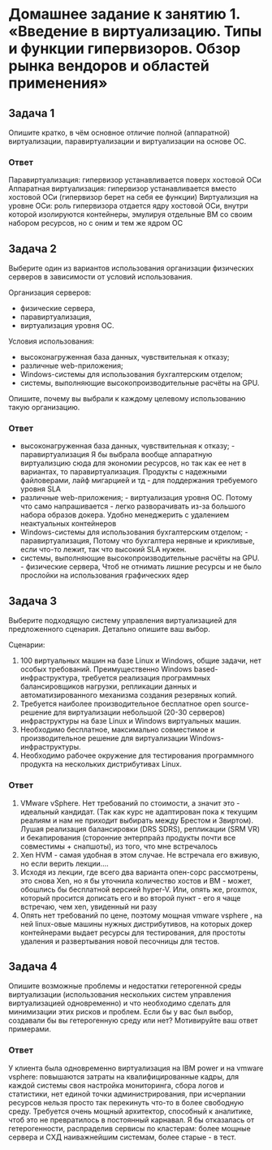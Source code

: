 
# Домашнее задание к занятию 1.  «Введение в виртуализацию. Типы и функции гипервизоров. Обзор рынка вендоров и областей применения»


## Задача 1

Опишите кратко, в чём основное отличие полной (аппаратной) виртуализации, паравиртуализации и виртуализации на основе ОС.

### Ответ

Паравиртуализация: гипервизор устанавливается поверх хостовой ОСи
Аппаратная виртуализация: гипервизор устанавливается вместо хостовой ОСи (гипервизор берет на себя ее функции)
Виртуализция на уровне ОСи: роль гипервизора отдается ядру хостовой ОСи, внутри которой изолируются контейнеры, эмулируя отдельные ВМ со своим набором ресурсов, но с оним и тем же ядром ОС

## Задача 2

Выберите один из вариантов использования организации физических серверов в зависимости от условий использования.

Организация серверов:

- физические сервера,
- паравиртуализация,
- виртуализация уровня ОС.

Условия использования:

- высоконагруженная база данных, чувствительная к отказу; 
- различные web-приложения;
- Windows-системы для использования бухгалтерским отделом;
- системы, выполняющие высокопроизводительные расчёты на GPU.

Опишите, почему вы выбрали к каждому целевому использованию такую организацию.

### Ответ

- высоконагруженная база данных, чувствительная к отказу; - паравиртуализация 
Я бы выбрала вообще аппаратную виртуализцию сюда для экономии ресурсов, но так как ее нет в вариантах, то паравиртуализация. Продукты с надежными файловерами, лайф мигарцией и тд - для поддержания требуемого уровня SLA
- различные web-приложения; - виртуализация уровня ОС. 
Потому что само напрашивается - легко разворачивать из-за большого набора образов докера. Удобно менеджерить с удалением неактуальных контейнеров 
- Windows-системы для использования бухгалтерским отделом; - паравиртуализация,
Потому что бухгалтера нервные и крикливые, если что-то лежит, так что высокий SLA нужен. 
- системы, выполняющие высокопроизводительные расчёты на GPU. - физические сервера,
Чтоб не отнимать лишние ресурсы и не было прослойки на использования графических ядер

## Задача 3

Выберите подходящую систему управления виртуализацией для предложенного сценария. Детально опишите ваш выбор.

Сценарии:

1. 100 виртуальных машин на базе Linux и Windows, общие задачи, нет особых требований. Преимущественно Windows based-инфраструктура, требуется реализация программных балансировщиков нагрузки, репликации данных и автоматизированного механизма создания резервных копий.
2. Требуется наиболее производительное бесплатное open source-решение для виртуализации небольшой (20-30 серверов) инфраструктуры на базе Linux и Windows виртуальных машин.
3. Необходимо бесплатное, максимально совместимое и производительное решение для виртуализации Windows-инфраструктуры.
4. Необходимо рабочее окружение для тестирования программного продукта на нескольких дистрибутивах Linux.

### Ответ

1. VMware vSphere. Нет требований по стоимости, а значит это - идеальный кандидат. (Так как курс не адаптирован пока к текущим реалиям и нам не приходит выбирать между Брестом и Звиртом). Лушая реализация балансировки (DRS SDRS), репликации (SRM VR) и бекапирования (сторонние энтерпрайз продукты почти все совместимы + снапшоты), из того, что мне встречалось
2. Xen HVM - самая удобная в этом случае. Не встречала его вживую, но если верить лекции.... 
3. Исходя из лекции, где всего два варианта опен-сорс рассмотрены, это снова Xen, но я бы уточнила количество хостов и ВМ - может, обошлись бы бесплатной версией hyper-V. Или, опять же, proxmox, который просится дописать его и во второй пункт - его я чаще встречаю, чем xen, увиденный ни разу
4. Опять нет требований по цене, поэтому мощная vmware vsphere , на ней linux-овые машины нужных дистрибутивов, на которых докер контейнерами выдает ресурсы для тестирования, для простоты удаления и развертывания новой песочницы для тестов.

## Задача 4

Опишите возможные проблемы и недостатки гетерогенной среды виртуализации (использования нескольких систем управления виртуализацией одновременно) и что необходимо сделать для минимизации этих рисков и проблем. Если бы у вас был выбор, создавали бы вы гетерогенную среду или нет? Мотивируйте ваш ответ примерами.

### Ответ

У клиента была одновременно виртуализация на IBM power и на vmware vsphere: повышаются затраты на квалифицированные кадры, для каждой системы своя настройка мониторинга, сбора логов и статистики, нет единой точки администрирования, при исчерпании ресурсов нельзя просто так перекинуть что-то в более свободную среду. 
Требуется очень мощный архитектор, способный к аналитике, чтоб это не превратилось в постоянный карнавал. 
Я бы отказалась от гетерогенности, распраделив сервисы по кластерам: более мощные сервера и СХД наиважнейшим системам, более старые - в тест.
